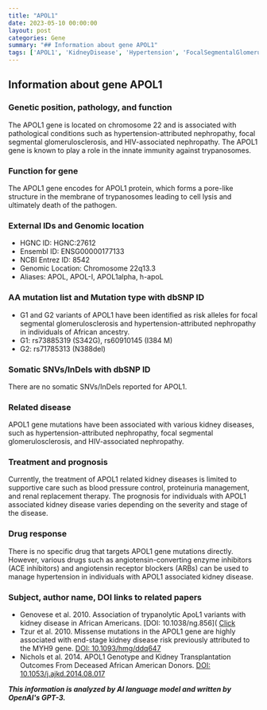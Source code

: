 ```yaml
---
title: "APOL1"
date: 2023-05-10 00:00:00
layout: post
categories: Gene
summary: "## Information about gene APOL1"
tags: ['APOL1', 'KidneyDisease', 'Hypertension', 'FocalSegmentalGlomerulosclerosis', 'InnateImmunity', 'GeneticMutation', 'DrugResponse', 'Prognosis']
---
```


## Information about gene APOL1

### Genetic position, pathology, and function
The APOL1 gene is located on chromosome 22 and is associated with pathological conditions such as hypertension-attributed nephropathy, focal segmental glomerulosclerosis, and HIV-associated nephropathy. The APOL1 gene is known to play a role in the innate immunity against trypanosomes. 

### Function for gene
The APOL1 gene encodes for APOL1 protein, which forms a pore-like structure in the membrane of trypanosomes leading to cell lysis and ultimately death of the pathogen.

### External IDs and Genomic location
- HGNC ID: HGNC:27612 
- Ensembl ID: ENSG00000177133
- NCBI Entrez ID: 8542
- Genomic Location: Chromosome 22q13.3
- Aliases: APOL, APOL-I, APOL1alpha, h-apoL

### AA mutation list and Mutation type with dbSNP ID
- G1 and G2 variants of APOL1 have been identified as risk alleles for focal segmental glomerulosclerosis and hypertension-attributed nephropathy in individuals of African ancestry.
- G1: rs73885319 (S342G), rs60910145 (I384 M)
- G2: rs71785313 (N388del)

### Somatic SNVs/InDels with dbSNP ID
There are no somatic SNVs/InDels reported for APOL1.

### Related disease
APOL1 gene mutations have been associated with various kidney diseases, such as hypertension-attributed nephropathy, focal segmental glomerulosclerosis, and HIV-associated nephropathy. 

### Treatment and prognosis
Currently, the treatment of APOL1 related kidney diseases is limited to supportive care such as blood pressure control, proteinuria management, and renal replacement therapy. The prognosis for individuals with APOL1 associated kidney disease varies depending on the severity and stage of the disease.

### Drug response
There is no specific drug that targets APOL1 gene mutations directly. However, various drugs such as angiotensin-converting enzyme inhibitors (ACE inhibitors) and angiotensin receptor blockers (ARBs) can be used to manage hypertension in individuals with APOL1 associated kidney disease.

### Subject, author name, DOI links to related papers
- Genovese et al. 2010. Association of trypanolytic ApoL1 variants with kidney disease in African Americans.  [DOI: 10.1038/ng.856]( [Click](https://doi.org/10.1038/ng.856)
- Tzur et al. 2010. Missense mutations in the APOL1 gene are highly associated with end-stage kidney disease risk previously attributed to the MYH9 gene. [DOI: 10.1093/hmg/ddq647](https://doi.org/10.1093/hmg/ddq647)
- Nichols et al. 2014. APOL1 Genotype and Kidney Transplantation Outcomes From Deceased African American Donors.  [DOI: 10.1053/j.ajkd.2014.08.017](https://doi.org/10.1053/j.ajkd.2014.08.017)

**_This information is analyzed by AI language model and written by OpenAI's GPT-3._**